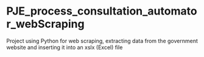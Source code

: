 # PJE_process_consultation_automator_webScraping
Project using Python for web scraping, extracting data from the government website and inserting it into an xslx (Excel) file
